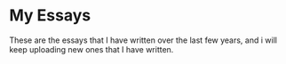 # My Essays

These are the essays that I have written over the last few years, and i will keep uploading new ones that I have written.